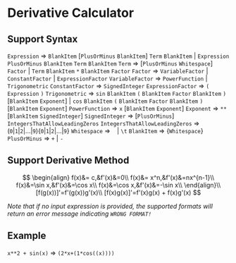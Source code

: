 # Derivative Calculator

## Support Syntax

`Expression` => `BlankItem` [`PlusOrMinus` `BlankItem`] `Term` `BlankItem` | `Expression` `PlusOrMinus` `BlankItem` `Term` `BlankItem`
`Term` => [`PlusOrMinus` `Whitespace`] `Factor` | `Term` `BlankItem` `*` `BlankItem` `Factor`
`Factor` => `VariableFactor` | `ConstantFactor` | `ExpressionFactor`
`VariableFactor` => `PowerFunction` | `Trigonometric`
`ConstantFactor` => `SignedInteger`
`ExpressionFactor` => `(` `Expression` `)`
`Trigonometric` => `sin` `BlankItem` `(` `BlankItem` `Factor` `BlankItem` `)` [`BlankItem` `Exponent`] | `cos`  `BlankItem` `(` `BlankItem` `Factor` `BlankItem` `)` [`BlankItem` `Exponent`]
`PowerFunction` => `x` [`BlankItem` `Exponent`]
`Exponent` => `**` [`BlankItem` `SignedInteger`]
`SignedInteger` => [`PlusOrMinus`] `IntegersThatAllowLeadingZeros`
`IntegersThatAllowLeadingZeros` => (`0`|`1`|`2`|...|`9`){`0`|`1`|`2`|...|`9`}
`Whitespace` => ` ` | `\t`
`BlankItem` => {`Whitespace`}
`PlusOrMinus` => `+` | `-`

## Support Derivative Method

$$
\begin{align}
f(x)&= c,&f'(x)&=0\\
f(x)&= x^n,&f'(x)&=nx^{n-1}\\
f(x)&=\sin x,&f'(x)&=\cos x\\
f(x)&=\cos x,&f'(x)&=-\sin x\\
\end{align}\\
[f(g(x))]'=f'(g(x))g'(x)\\
[f(x)g(x)]'=f'(x)g(x) + f(x)g'(x)
$$

*Note that if no input expression is provided, the supported formats will return an error message indicating `WRONG FORMAT!`*

## Example

`x**2 + sin(x)` => `(2*x+(1*cos((x))))`
